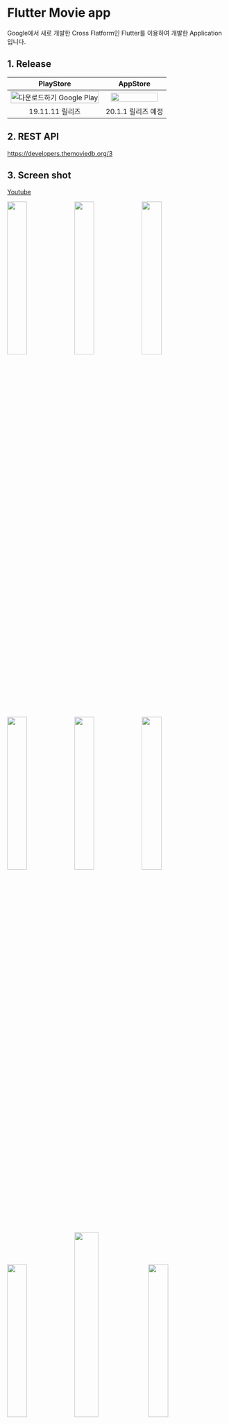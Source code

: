 # Flutter Movie app 

Google에서 새로 개발한 Cross Flatform인 Flutter를 이용하여 개발한 Application입니다.

## 1. Release

| PlayStore | AppStore |
|:--------:|:--------:|
| <a href='https://play.google.com/store/apps/details?id=com.origogi.movie&pcampaignid=pcampaignidMKT-Other-global-all-co-prtnr-py-PartBadge-Mar2515-1'><img alt='다운로드하기 Google Play' src='https://play.google.com/intl/ko/badges/static/images/badges/ko_badge_web_generic.png' width="100%"/></a> |<img src ="https://tascam.jp/content/images/universal/misc/logo_w_app_store.jpg" width="90%">|
| 19.11.11 릴리즈 | 20.1.1 릴리즈 예정|


## 2. REST API

https://developers.themoviedb.org/3


## 3. Screen shot

[Youtube](https://www.youtube.com/watch?v=aiHJ_ZqFgUE)

<img src="https://media.giphy.com/media/THNQxnJh1dJq8AOcNc/giphy.gif" width="30%">   <img src="https://media.giphy.com/media/kI9wXR9yPDQPBntgOQ/giphy.gif" width="30%">  <img src="https://media.giphy.com/media/U2M6gqbGIl7Ru2K1no/giphy.gif" width="30%">

<img src="https://user-images.githubusercontent.com/35194820/68576611-bf188880-04b1-11ea-942c-b5f58576a239.png" width="30%">  <img src="https://user-images.githubusercontent.com/35194820/68576879-4fef6400-04b2-11ea-896c-781e730b78d1.png" width="30%"> <img src="https://user-images.githubusercontent.com/35194820/68576625-c50e6980-04b1-11ea-9b96-d92e5098cb62.png" width="30%"> 

 <img src="https://user-images.githubusercontent.com/35194820/68576630-c63f9680-04b1-11ea-89f2-362d8481cf07.png" width="30%">  <img src="https://user-images.githubusercontent.com/35194820/68948645-ab478c00-07fb-11ea-8ca1-e3543835aaba.png" width="33%"> <img src="https://user-images.githubusercontent.com/35194820/68577154-df951280-04b2-11ea-85de-6ae946bc8076.png" width="30%"> 



## 4. Design Pettern

Provider

## 5. Font

[고양 일산체](http://www.goyang.go.kr/www/www05/www05_3/www05_3_6/www05_3_6_tab3.jsp)

## 6. TODO

- [x] 검색 기능 구현
    - [x] SearchDelegate hint 제거
    - [x] api연결
- [x] Theme 구현
    - [x] Theme class 연결
    - [x] 버튼 눌렀을 때 변경
- [x] My List 구현
    - [x] Provider 모델
    - [x] System Property 이용
- [x] Category 구현
- [x] 애니메이션
    - [x] Hero
- [x] 메인 화면 완성
    - [x] Top Rating List 추가
- [x] Movie Detail 화면 완성
    - [x] Cast 정보 List 추가
    - [x] Crew 정보 List 추가
- [x] People detail view 추가

## 7. Bug

~~FutureBuilder가 Navigation pop 될 때마다 수행 되는 문제~~

## 8. Commit Note

- 9/22 Stack Cover flow 구현 (First commit)
- 9/28 Movie DB API 연동
- 10/3 Detail Page 구현
- 10/13 즐겨찾기 기능 구현
- 10/18 Theme 변경 기능 구현
- 10/31 검색 기능 구현
- 11/2 Preference 구현
- 11/10 People detail view 추가
- 11/11 Android release를 위한 gradle 수정
- 11/11 1.0.0 버전 출시
- 12/14 1.0.2 버전 출시

## 9. 참고 소스

https://github.com/bimsina/Matinee-Flutter
